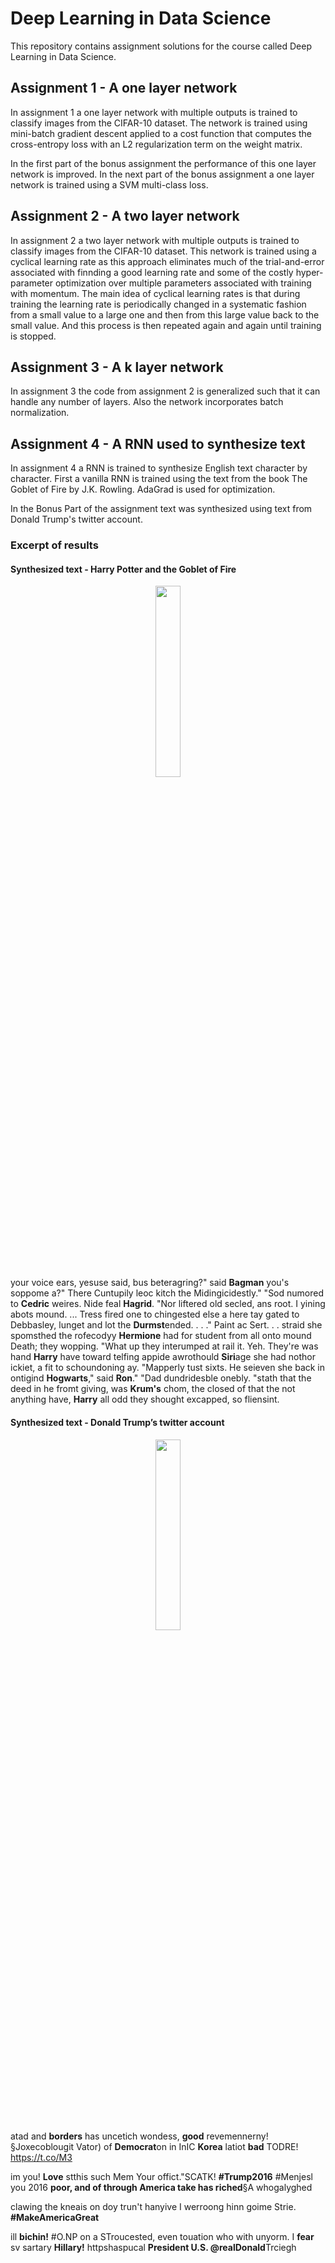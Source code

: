 # Deep Learning in Data Science
This repository contains assignment solutions for the course called Deep Learning in Data Science.


## Assignment 1 - A one layer network
In assignment 1 a one layer network with multiple outputs is trained to 
classify images from the CIFAR-10 dataset. The network is trained using mini-batch gradient descent applied to a cost function
that computes the cross-entropy loss with an L2 regularization term on the weight matrix.

In the first part of the bonus assignment the performance of this one layer network is improved. In the next part of the bonus assignment a one layer network is trained using a SVM multi-class loss.

## Assignment 2 - A two layer network
In assignment 2 a two layer network with multiple outputs is trained to classify images from the CIFAR-10 dataset. 
This network is trained using a cyclical learning rate as this approach eliminates much of the trial-and-error associated 
with finnding a good learning rate and some of the costly hyper- parameter optimization over multiple parameters associated 
with training with momentum. The main idea of cyclical learning rates is that during training the learning rate is periodically 
changed in a systematic fashion from a small value to a large one and then from this large value back to the small value. And 
this process is then repeated again and again until training is stopped. 

## Assignment 3 - A k layer network
In assignment 3 the code from assignment 2 is generalized such that it can handle any number of layers. Also the network incorporates batch normalization.

## Assignment 4 - A RNN used to synthesize text
In assignment 4 a RNN is trained to synthesize English text character
by character. First  a vanilla RNN is trained using the text from the book 
The Goblet of Fire by J.K. Rowling. AdaGrad is used for optimization.

In the Bonus Part of the assignment text was synthesized using text from Donald Trump's twitter account.

### Excerpt of results

#### Synthesized text - Harry Potter and the Goblet of Fire

  <p float="left" align='center'>  
  <img src='https://kbimages1-a.akamaihd.net/8142b472-825e-423d-abab-e63a08bef35b/353/569/90/False/harry-potter-and-the-goblet-of-fire-10.jpg' width="28%" height="28%"
 />
	
 your voice ears, yesuse said, bus beteragring?" said **Bagman** you's soppome a?"
There Cuntupily leoc kitch the Midingicidestly."
"Sod numored to **Cedric** weires.  Nide feal **Hagrid**.
"Nor  liftered old secled, ans root.  I yining abots mound. ... Tress fired one to chingested else a here tay gated to Debbasley, lunget and lot the **Durmst**ended. . . ." Paint ac Sert. . . straid she spomsthed the rofecodyy **Hermione** had for student from all onto mound Death; they wopping.
"What up they interumped at rail it.  Yeh.  They're was hand **Harry** have toward telfing appide awrothould **Siri**age she had nothor ickiet, a fit to schoundoning ay.
"Mapperly tust sixts.  He seieven she back in ontigind **Hogwarts**," said **Ron**."
"Dad dundridesble onebly.
	"stath that the deed in he fromt giving, was **Krum's** chom, the closed of that the not anything have, **Harry** all odd they shought excapped, so fliensint.
  
  #### Synthesized text - Donald Trump’s twitter account
  <p float="left" align='center'>  
  <img src='https://sc.cnbcfm.com/applications/cnbc.com/resources/files/2013/02/21/trump-hacked2-twitter.gif' width="28%" height="28%"
 />
  	
  
  atad and **borders** has uncetich wondess, **good** revemennerny!§Joxecoblougit Vator) of **Democrat**on in InIC **Korea** latiot **bad** TODRE!
https://t.co/M3

im you! **Love** stthis such Mem Your offict."SCATK!
**#Trump2016**
#Menjesl you 2016 
**poor, and of through America take has riched**§A whogalyghed 

clawing the kneais on doy trun't hanyive I werroong hinn goime Strie. **#MakeAmericaGreat**

ill **bichin!** 
#O.NP on a STroucested, even touation who with unyorm. I **fear** sv sartary **Hillary!** httpshaspucal **President U.S. @realDonald**Trciegh
